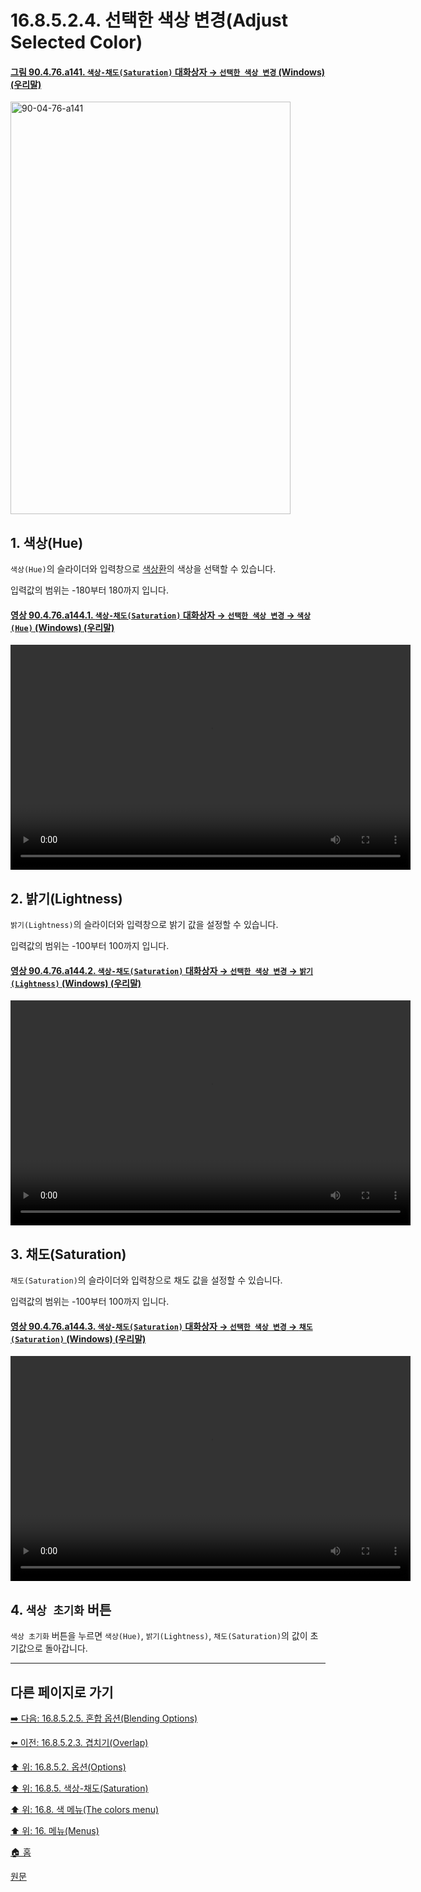 # 16.8.5.2.4. 선택한 색상 변경(Adjust Selected Color)

<a id="90-04-76-a141"></a>

#### [그림 90.4.76.a141. `색상-채도(Saturation)` 대화상자 → `선택한 색상 변경` (Windows) (우리말)](./90-04-0076-hue_saturation.md#90-04-76-a141)
<img width="448" height="660" alt="90-04-76-a141" src="https://github.com/user-attachments/assets/6f8e423e-12e1-48ae-bfcf-269b4e21bd81" />

<a id="16-08-05-02-04-s1"></a>

## 1. 색상(Hue)
`색상(Hue)`의 슬라이더와 입력창으로 [색상환](./19-glossaryx-hsv_color_wheel.md)의 색상을 선택할 수 있습니다.

입력값의 범위는 -180부터 180까지 입니다.

<a id="90-04-76-a144-01"></a>

#### [영상 90.4.76.a144.1. `색상-채도(Saturation)` 대화상자 → `선택한 색상 변경` → `색상(Hue)` (Windows) (우리말)](./90-04-0076-hue_saturation.md#90-04-76-a144-01)
<video controls="controls" width="640" height="360" src="https://github.com/user-attachments/assets/7fb6c98e-3811-4733-9f25-938a0b145cdf"></video>

<a id="16-08-05-02-04-s2"></a>

## 2. 밝기(Lightness)
`밝기(Lightness)`의 슬라이더와 입력창으로 밝기 값을 설정할 수 있습니다.

입력값의 범위는 -100부터 100까지 입니다.

<a id="90-04-76-a144-02"></a>

#### [영상 90.4.76.a144.2. `색상-채도(Saturation)` 대화상자 → `선택한 색상 변경` → `밝기(Lightness)` (Windows) (우리말)](./90-04-0076-hue_saturation.md#90-04-76-a144-02)
<video controls="controls" width="640" height="360" src="https://github.com/user-attachments/assets/bc3ffca1-5bd7-46f8-bc2e-c42a52f93fa4"></video>

<a id="16-08-05-02-04-s3"></a>

## 3. 채도(Saturation)
`채도(Saturation)`의 슬라이더와 입력창으로 채도 값을 설정할 수 있습니다.

입력값의 범위는 -100부터 100까지 입니다.

<a id="90-04-76-a144-03"></a>

#### [영상 90.4.76.a144.3. `색상-채도(Saturation)` 대화상자 → `선택한 색상 변경` → `채도(Saturation)` (Windows) (우리말)](./90-04-0076-hue_saturation.md#90-04-76-a144-03)
<video controls="controls" width="640" height="360" src="https://github.com/user-attachments/assets/825e5799-fdef-4b07-8a1d-a7e9de1637f1"></video>

<a id="16-08-05-02-04-s4"></a>

## 4. `색상 초기화` 버튼
`색상 초기화` 버튼을 누르면 `색상(Hue)`, `밝기(Lightness)`, `채도(Saturation)`의 값이 초기값으로 돌아갑니다.

***

## 다른 페이지로 가기

[➡️ 다음: 16.8.5.2.5. 혼합 옵션(Blending Options)](./16-08-05-02-05-blending_options.md)

[⬅️ 이전: 16.8.5.2.3. 겹치기(Overlap)](./16-08-05-02-03-overlap.md)

[⬆️ 위: 16.8.5.2. 옵션(Options)](./16-08-05-02-00-options.md)

[⬆️ 위: 16.8.5. 색상-채도(Saturation)](./16-08-05-00-hue-saturation.md)

[⬆️ 위: 16.8. 색 메뉴(The colors menu)](./16-08-00-the-colors-menu.md)

[⬆️ 위: 16. 메뉴(Menus)](./16-00-menus.md)

[🏠 홈](./00-home.md)

[원문](https://docs.gimp.org/2.10/ko/gimp-tool-hue-saturation.html#idm30764)